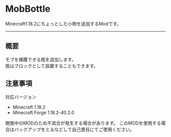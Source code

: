 MobBottle
===

Minecraft1.18.2にちょっとした小物を追加するModです。

---

## 概要
モブを捕獲できる瓶を追加します。  
瓶はブロックとして設置することもできます。  

## 注意事項
対応バージョン
- Minecraft 1.18.2
- Minecraft Forge 1.18.2-40.2.0
  
開発中のMODのため不具合が発生する場合があります。
このMODを使用する場合はバックアップをとるなどして自己責任にてご使用ください。